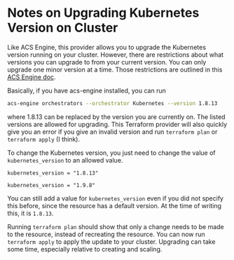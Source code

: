 # Notes on Upgrading Kubernetes Version on Cluster

Like ACS Engine, this provider allows you to upgrade the Kubernetes version running on your cluster. However, there are restrictions about what versions you can upgrade to from your current version. You can only upgrade one minor version at a time. Those restrictions are outlined in this [ACS Engine doc](https://github.com/Azure/acs-engine/tree/master/examples/k8s-upgrade).

Basically, if you have acs-engine installed, you can run

```bash
acs-engine orchestrators --orchestrator Kubernetes --version 1.8.13
```

where 1.8.13 can be replaced by the version you are currently on. The listed versions are allowed for upgrading. This Terraform provider will also quickly give you an error if you give an invalid version and run `terraform plan` or `terraform apply` (I think).

To change the Kubernetes version, you just need to change the value of `kubernetes_version` to an allowed value.

```kubernetes_version = "1.8.13"```

```kubernetes_version = "1.9.8"```

You can still add a value for `kubernetes_version` even if you did not specify this before, since the resource has a default version. At the time of writing this, it is `1.8.13`.

Running `terraform plan` should show that only a change needs to be made to the resource, instead of recreating the resource. You can now run `terraform apply` to apply the update to your cluster. Upgrading can take some time, especially relative to creating and scaling.